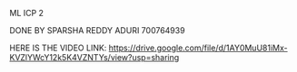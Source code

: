 ML ICP 2

DONE BY SPARSHA REDDY ADURI 700764939

HERE IS THE VIDEO LINK: https://drive.google.com/file/d/1AY0MuU81iMx-KVZlYWcY12k5K4VZNTYs/view?usp=sharing
